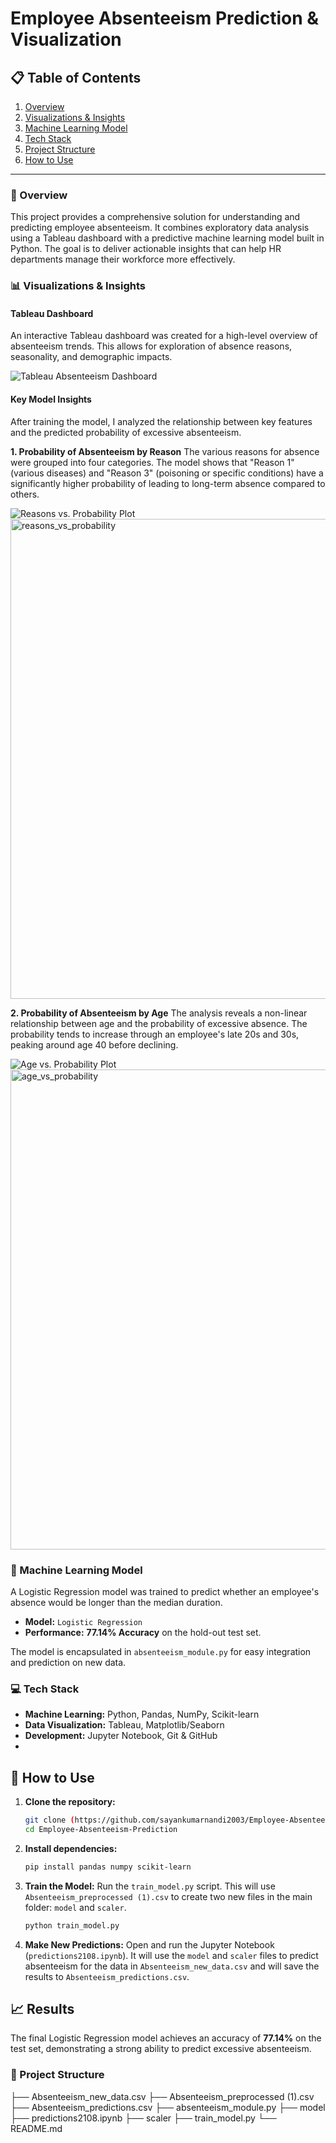 # Employee Absenteeism Prediction & Visualization

## 📋 Table of Contents
1. [Overview](#-overview)
2. [Visualizations & Insights](#-visualizations--insights)
3. [Machine Learning Model](#-machine-learning-model)
4. [Tech Stack](#-tech-stack)
5. [Project Structure](#-project-structure)
6. [How to Use](#-how-to-use)

---

### 📌 Overview
This project provides a comprehensive solution for understanding and predicting employee absenteeism. It combines exploratory data analysis using a Tableau dashboard with a predictive machine learning model built in Python. The goal is to deliver actionable insights that can help HR departments manage their workforce more effectively.

### 📊 Visualizations & Insights

#### Tableau Dashboard
An interactive Tableau dashboard was created for a high-level overview of absenteeism trends. This allows for exploration of absence reasons, seasonality, and demographic impacts.

![Tableau Absenteeism Dashboard](visualizations/tableau_absenteeism_dashboard.png)

#### Key Model Insights
After training the model, I analyzed the relationship between key features and the predicted probability of excessive absenteeism.

**1. Probability of Absenteeism by Reason**
The various reasons for absence were grouped into four categories. The model shows that "Reason 1" (various diseases) and "Reason 3" (poisoning or specific conditions) have a significantly higher probability of leading to long-term absence compared to others.

![Reasons vs. Probability Plot](visualizations/reasons_vs_probability.png)
<img width="1366" height="768" alt="reasons_vs_probability" src="https://github.com/user-attachments/assets/7ae3fba5-5cf9-4127-869f-6200e75f5e8c" />


**2. Probability of Absenteeism by Age**
The analysis reveals a non-linear relationship between age and the probability of excessive absence. The probability tends to increase through an employee's late 20s and 30s, peaking around age 40 before declining.

![Age vs. Probability Plot](visualizations/age_vs_probability.png)
<img width="1366" height="768" alt="age_vs_probability" src="https://github.com/user-attachments/assets/37c3b0bb-5572-42b0-96a0-2246ed8eab4a" />

### 🤖 Machine Learning Model
A Logistic Regression model was trained to predict whether an employee's absence would be longer than the median duration.

-   **Model:** `Logistic Regression`
-   **Performance:** **77.14% Accuracy** on the hold-out test set.

The model is encapsulated in `absenteeism_module.py` for easy integration and prediction on new data.

### 💻 Tech Stack
-   **Machine Learning:** Python, Pandas, NumPy, Scikit-learn
-   **Data Visualization:** Tableau, Matplotlib/Seaborn
-   **Development:** Jupyter Notebook, Git & GitHub
-   
## 🚀 How to Use

1.  **Clone the repository:**
    ```bash
    git clone (https://github.com/sayankumarnandi2003/Employee-Absenteeism-Prediction).git)
    cd Employee-Absenteeism-Prediction
    ```

2.  **Install dependencies:**
    ```bash
    pip install pandas numpy scikit-learn
    ```

3.  **Train the Model:**
    Run the `train_model.py` script. This will use `Absenteeism_preprocessed (1).csv` to create two new files in the main folder: `model` and `scaler`.
    ```bash
    python train_model.py
    ```

4.  **Make New Predictions:**
    Open and run the Jupyter Notebook (`predictions2108.ipynb`). It will use the `model` and `scaler` files to predict absenteeism for the data in `Absenteeism_new_data.csv` and will save the results to `Absenteeism_predictions.csv`.

## 📈 Results
The final Logistic Regression model achieves an accuracy of **77.14%** on the test set, demonstrating a strong ability to predict excessive absenteeism.

### 📂 Project Structure
├── Absenteeism_new_data.csv
├── Absenteeism_preprocessed (1).csv
├── Absenteeism_predictions.csv
├── absenteeism_module.py
├── model
├── predictions2108.ipynb
├── scaler
├── train_model.py
└── README.md

